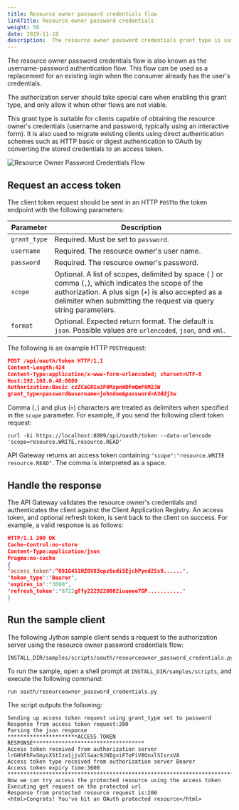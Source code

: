```yaml
---
title: Resource owner password credentials flow
linkTitle: Resource owner password credentials
weight: 50
date: 2019-11-18
description:  The resource owner password credentials grant type is suitable in cases where the resource owner has a trust relationship with the client (for example, the device operating system or a highly privileged application).
---
```


The resource owner password credentials flow is also known as the username-password authentication flow. This flow can be used as a replacement for an existing login when the consumer already has the user's credentials.

The authorization server should take special care when enabling this grant type, and only allow it when other flows are not viable.

This grant type is suitable for clients capable of obtaining the resource owner's credentials (username and password, typically using an interactive form). It is also used to migrate existing clients using direct authentication schemes such as HTTP basic or digest authentication to OAuth by converting the stored credentials to an access token.

![Resource Owner Password Credentials Flow](/Images/OAuth/APIgw_Resc_own_pwd_cred_flow.png)

## Request an access token

The client token request should be sent in an HTTP `POST`to the token endpoint with the following parameters:

| Parameter    | Description                                                                   |
|--------------|-------------------------------------------------------------------------------|
| `grant_type` | Required. Must be set to `password`.                                          |
| `username`   | Required. The resource owner's user name.                                     |
| `password`   | Required. The resource owner's password.                                      |
| `scope`      | Optional. A list of scopes, delimited by space ( ) or comma (`,`), which indicates the scope of the authorization. A plus sign (`+`) is also accepted as a delimiter when submitting the request via query string  parameters.                                     |
| `format`     | Optional. Expected return format. The default is `json`. Possible values are `urlencoded`,                                                           `json`, and `xml`. |

The following is an example HTTP `POST`request:

```json
POST /api/oauth/token HTTP/1.1
Content-Length:424
Content-Type:application/x-www-form-urlencoded; charset=UTF-8
Host:192.168.0.48:8080
Authorization:Basic czZCaGRSa3F0MzpnWDFmQmF0M2JW
grant_type=password&username=johndoe&password=A3ddj3w
```

Comma (`,`) and plus (`+`) characters are treated as delimiters when specified in the `scope` parameter. For example, if you send the following client token request:

```none
curl -ki https://localhost:8089/api/oauth/token --data-urlencode 'scope=resource.WRITE,resource.READ'
```

API Gateway returns an access token containing `"scope":"resource.WRITE resource.READ"`. The comma is interpreted as a space.

## Handle the response

The API Gateway validates the resource owner's credentials and authenticates the client against the Client Application Registry. An access token, and optional refresh token, is sent back to the client on success. For example, a valid response is as follows:

```json
HTTP/1.1 200 OK
Cache-Control:no-store
Content-Type:application/json
Pragma:no-cache
{
"access_token":“O91G451HZ0V83opz6udiSEjchPynd2Ss9......",
"token_type":"Bearer",
"expires_in":"3600",
"refresh_token":"8722gffy2229220002iuueee7GP..........."
}
```

## Run the sample client

The following Jython sample client sends a request to the authorization server using the resource owner password credentials flow:

```none
INSTALL_DIR/samples/scripts/oauth/resourceowner_password_credentials.py
```

To run the sample, open a shell prompt at `INSTALL_DIR/samples/scripts`, and execute the following command:

```none
run oauth/resourceowner_password_credentials.py
```

The script outputs the following:

```none
Sending up access token request using grant_type set to password
Response from access token request:200
Parsing the json response
**********************ACCESS TOKEN RESPONSE***********************************
Access token received from authorization server lrGHhFhFwSmycXStIza1jjvXlSaac9JNIgviF7oPiV8OnxlSIsrxVA
Access token type received from authorization server Bearer
Access token expiry time:3600
******************************************************************************
Now we can try access the protected resource using the access token
Executing get request on the protected url
Response from protected resource request is:200
<html>Congrats! You've hit an OAuth protected resource</html>
```
